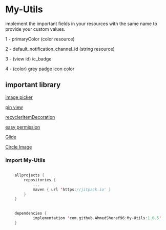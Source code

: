 # My-Utils

implement the important fields in your resources with the same name to provide your custom values.

1 - primaryColor  (color resource)

2 - default_notification_channel_id  (string resource)

3 - (view id) ic_badge 

4 - (color) grey padge icon color







## important library


[image picker](https://github.com/Dhaval2404/ImagePicker)

[pin view](https://github.com/ChaosLeung/PinView)

[recyclerItemDecoration](https://github.com/xabaras/RecyclerViewSwipeDecorator)

[easy permission](https://github.com/googlesamples/easypermissions)

[Glide](https://github.com/bumptech/glide)

[Circle Image](https://github.com/hdodenhof/CircleImageView)


### import My-Utils
```Kotlin

	allprojects {
		repositories {
			...
			maven { url 'https://jitpack.io' }
		}
	}
  
  
  	dependencies {
	        implementation 'com.github.AhmedSheref96:My-Utils:1.0.5'
	}





